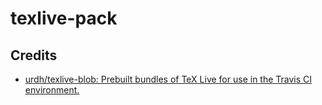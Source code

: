 # texlive-pack

## Credits

-   [urdh/texlive-blob: Prebuilt bundles of TeX Live for use in the Travis CI environment.](https://github.com/urdh/texlive-blob)
